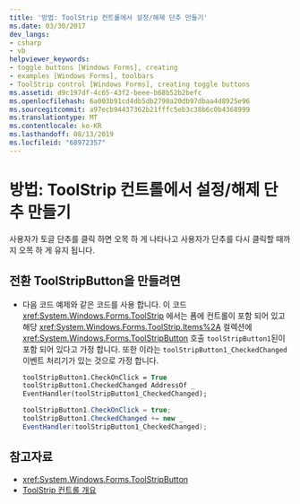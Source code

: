 ```yaml
---
title: '방법: ToolStrip 컨트롤에서 설정/해제 단추 만들기'
ms.date: 03/30/2017
dev_langs:
- csharp
- vb
helpviewer_keywords:
- toggle buttons [Windows Forms], creating
- examples [Windows Forms], toolbars
- ToolStrip control [Windows Forms], creating toggle buttons
ms.assetid: d9c197df-4c65-43f2-beee-b68b52b2befc
ms.openlocfilehash: 6a003b91cd4db5db2790a20db97dbaa4d8925e96
ms.sourcegitcommit: a97ecb94437362b21fffc5eb3c38b6c0b4368999
ms.translationtype: MT
ms.contentlocale: ko-KR
ms.lasthandoff: 08/13/2019
ms.locfileid: "68972357"
---
```

# <a name="how-to-create-toggle-buttons-in-toolstrip-controls"></a>방법: ToolStrip 컨트롤에서 설정/해제 단추 만들기

사용자가 토글 단추를 클릭 하면 오목 하 게 나타나고 사용자가 단추를 다시 클릭할 때까지 오목 하 게 유지 됩니다.

## <a name="to-create-a-toggling-toolstripbutton"></a>전환 ToolStripButton을 만들려면

- 다음 코드 예제와 같은 코드를 사용 합니다. 이 코드 <xref:System.Windows.Forms.ToolStrip> 에서는 폼에 컨트롤이 포함 되어 있고 해당 <xref:System.Windows.Forms.ToolStrip.Items%2A> 컬렉션에 <xref:System.Windows.Forms.ToolStripButton> 호출 `toolStripButton1`된이 포함 되어 있다고 가정 합니다. 또한 이라는 `toolStripButton1_CheckedChanged`이벤트 처리기가 있는 것으로 가정 합니다.

    ```vb
    toolStripButton1.CheckOnClick = True
    toolStripButton1.CheckedChanged AddressOf _
    EventHandler(toolStripButton1_CheckedChanged);
    ```

    ```csharp
    toolStripButton1.CheckOnClick = true;
    toolStripButton1.CheckedChanged += new _
    EventHandler(toolStripButton1_CheckedChanged);
    ```

## <a name="see-also"></a>참고자료

- <xref:System.Windows.Forms.ToolStripButton>
- [ToolStrip 컨트롤 개요](toolstrip-control-overview-windows-forms.md)
